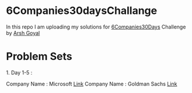 # 6Companies30daysChallange
In this repo I am uploading my solutions for [6Companies30Days](https://www.youtube.com/watch?v=QUnaBYKQkZU) Challenge by [Arsh Goyal](https://www.linkedin.com/in/arshgoyal/)
<h1>Problem Sets</h1>
<p>1. Day 1-5 :</p>

Company Name : Microsoft
[Link](https://docs.google.com/document/d/1jkVKWPcOAE2Xjt7GFLV-M8N50HygZpWcO26REFa7dZM/edit)
Company Name : Goldman Sachs
[Link](https://docs.google.com/document/d/1jkVKWPcOAE2Xjt7GFLV-M8N50HygZpWcO26REFa7dZM/edit)
